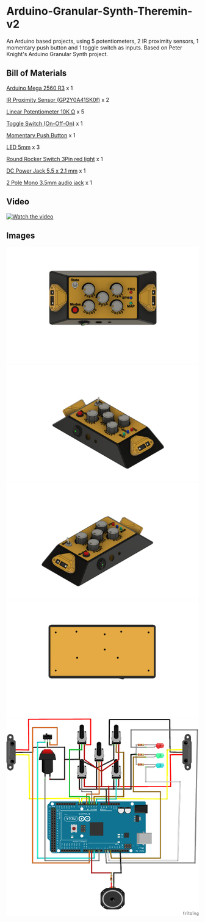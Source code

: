 # Arduino-Granular-Synth-Theremin-v2
An Arduino based projects, using 5 potentiometers, 2 IR proximity sensors, 1 momentary push button and 1 toggle switch as inputs.
Based on Peter Knight's Arduino Granular Synth project.
## Bill of Materials
[Arduino Mega 2560 R3](https://www.aliexpress.com/item/1005001621770748.html?spm=a2g0o.productlist.main.3.9df63b32MAAJ7C&algo_pvid=d85cda44-e8ad-4844-9c00-23b1350aadd8&algo_exp_id=d85cda44-e8ad-4844-9c00-23b1350aadd8-1&pdp_ext_f=%7B%22sku_id%22%3A%2212000016846557522%22%7D&pdp_npi=3%40dis%21EUR%2115.23%2112.8%21%21%21%21%21%4021227f7e16782243609872881d071a%2112000016846557522%21sea%21GR%212426965530&curPageLogUid=gQeB4oiq5ITT) x 1

[IR Proximity Sensor (GP2Y0A41SK0f)](https://www.aliexpress.com/item/1005003745155535.html?spm=a2g0o.productlist.main.3.467e430coeVMeg&algo_pvid=a4a0c21b-7e7d-46ef-aa87-3333affe9af9&algo_exp_id=a4a0c21b-7e7d-46ef-aa87-3333affe9af9-1&pdp_ext_f=%7B%22sku_id%22%3A%2212000027016028007%22%7D&pdp_npi=3%40dis%21EUR%214.69%214.45%21%21%21%21%21%40211be17616782247204027213d0714%2112000027016028007%21sea%21GR%212426965530&curPageLogUid=kbcrpDdIagpX) x 2

[Linear Potentiometer 10Κ Ω](https://www.aliexpress.com/item/1005003390403815.html?spm=a2g0o.productlist.main.1.5766237eLunEsj&algo_pvid=d5fbef94-0313-4549-bd29-d5eb26e93311&algo_exp_id=d5fbef94-0313-4549-bd29-d5eb26e93311-0&pdp_ext_f=%7B%22sku_id%22%3A%2212000027422498462%22%7D&pdp_npi=3%40dis%21EUR%210.55%210.44%21%21%21%21%21%40212244c416782234593304413d0728%2112000027422498462%21sea%21GR%212426965530&curPageLogUid=Gtr6hNtFdZkX) x 5

[Toggle Switch (On-Off-On)](https://www.aliexpress.com/item/1005002378931076.html?spm=a2g0o.productlist.main.1.74735889zaA68T&algo_pvid=40cfde46-7e5d-4071-88bd-525644323b71&algo_exp_id=40cfde46-7e5d-4071-88bd-525644323b71-0&pdp_ext_f=%7B%22sku_id%22%3A%2212000020425983750%22%7D&pdp_npi=3%40dis%21EUR%211.31%211.31%21%21%21%21%21%402102160416782240945356879d06f3%2112000020425983750%21sea%21GR%212426965530&curPageLogUid=Oz5lRMOGnAdn) x 1

[Momentary Push Button](https://www.aliexpress.com/item/4000164264475.html?spm=a2g0o.productlist.main.3.510a169d7rGM2i&algo_pvid=0cb51cc9-73c5-4a3f-b947-56bfd0201f6d&algo_exp_id=0cb51cc9-73c5-4a3f-b947-56bfd0201f6d-1&pdp_ext_f=%7B%22sku_id%22%3A%2210000000842680477%22%7D&pdp_npi=3%40dis%21EUR%210.91%210.63%21%21%21%21%21%40211bd3cb16782242073012916d0709%2110000000842680477%21sea%21GR%212426965530&curPageLogUid=P7jq3e1m1H76) x 1

[LED 5mm](https://www.aliexpress.com/item/32731407139.html?spm=a2g0o.productlist.main.11.6afb810cbvFGrs&algo_pvid=eb7c42ea-4f37-476f-a66e-5fc38ed448e5&algo_exp_id=eb7c42ea-4f37-476f-a66e-5fc38ed448e5-5&pdp_ext_f=%7B%22sku_id%22%3A%2212000029313383881%22%7D&pdp_npi=3%40dis%21EUR%211.07%211.02%21%21%21%21%21%40211bf12316782248072498467d06f7%2112000029313383881%21sea%21GR%212426965530&curPageLogUid=5y5snpOdm24a) x 3

[Round Rocker Switch 3Pin red light](https://www.aliexpress.com/item/4000896270246.html?spm=a2g0o.productlist.main.11.4d6d403bJEnoBo&algo_pvid=d1c351cc-111c-420b-bcd3-603eb4f63b21&algo_exp_id=d1c351cc-111c-420b-bcd3-603eb4f63b21-5&pdp_ext_f=%7B%22sku_id%22%3A%2210000010466812197%22%7D&pdp_npi=3%40dis%21EUR%210.5%210.41%21%21%21%21%21%40211bf3f716782249922173050d06c0%2110000010466812197%21sea%21GR%212426965530&curPageLogUid=gmMSond9KilJ) x 1

[DC Power Jack 5.5 x 2.1 mm](https://www.aliexpress.com/item/33024078085.html?spm=a2g0o.productlist.main.51.6df3660fbpNgKG&algo_pvid=5af69a65-9abc-4fcb-a15f-95d8b47c9e2f&algo_exp_id=5af69a65-9abc-4fcb-a15f-95d8b47c9e2f-25&pdp_ext_f=%7B%22sku_id%22%3A%2210000000556133753%22%7D&pdp_npi=3%40dis%21EUR%211.32%210.99%21%21%21%21%21%40211bc2a016782251687131785d06f3%2110000000556133753%21sea%21GR%212426965530&curPageLogUid=aXhfDMm5mvT2) x 1

[2 Pole Mono 3.5mm audio jack](https://www.aliexpress.com/item/4000169463441.html?spm=a2g0o.productlist.main.13.66c82190XV6W9C&algo_pvid=67135418-f947-49d8-b7b2-0f11f5e2d239&algo_exp_id=67135418-f947-49d8-b7b2-0f11f5e2d239-6&pdp_ext_f=%7B%22sku_id%22%3A%2210000000576772549%22%7D&pdp_npi=3%40dis%21EUR%211.12%211.12%21%21%21%21%21%4021227e5116782253661633339d070b%2110000000576772549%21sea%21GR%212426965530&curPageLogUid=wT781DdJvepn) x 1
## Video	
 [![Watch the video](https://i.imgur.com/xYwKKR7.png)](https://youtu.be/2OcyxWDMjQo)
## Images	
 ![alt text](https://github.com/Obrelix/Arduino-Granular-Synth-Theremin-v2/blob/main/Images/Granular_Synth_Theremin_Top.png?raw=true)
 ![alt text](https://github.com/Obrelix/Arduino-Granular-Synth-Theremin-v2/blob/main/Images/Granular_Synth_Theremin2.png?raw=true)
 ![alt text](https://github.com/Obrelix/Arduino-Granular-Synth-Theremin-v2/blob/main/Images/Granular_Synth_Theremin.png?raw=true)
 ![alt text](https://github.com/Obrelix/Arduino-Granular-Synth-Theremin-v2/blob/main/Images/Granular_Synth_Theremin_Bottom.png?raw=true)
 ![alt text](https://github.com/Obrelix/Arduino-Granular-Synth-Theremin-v2/blob/main/Images/Arduino_Granular_Synth_Theremin_bb.png?raw=true)
